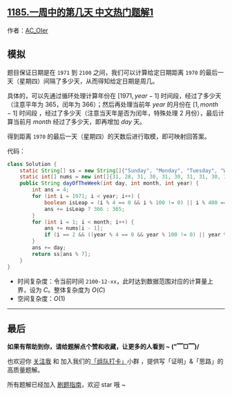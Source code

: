 ## [1185.一周中的第几天 中文热门题解1](https://leetcode.cn/problems/day-of-the-week/solutions/100000/gong-shui-san-xie-jian-dan-ri-qi-tong-ji-czt6)

作者：[AC_OIer](https://leetcode.cn/u/AC_OIer)
## 模拟

题目保证日期是在 `1971` 到 `2100` 之间，我们可以计算给定日期距离 `1970` 的最后一天（星期四）间隔了多少天，从而得知给定日期是周几。

具体的，可以先通过循环处理计算年份在 $[1971, year - 1]$ 时间段，经过了多少天（注意平年为 $365$，闰年为 $366$）；然后再处理当前年 $year$ 的月份在 $[1, month - 1]$ 时间段 ，经过了多少天（注意当天年是否为闰年，特殊处理 $2$ 月份），最后计算当前月 $month$ 经过了多少天，即再增加 $day$ 天。

得到距离 `1970` 的最后一天（星期四）的天数后进行取模，即可映射回答案。
 
代码：
```Java []
class Solution {
    static String[] ss = new String[]{"Sunday", "Monday", "Tuesday", "Wednesday", "Thursday", "Friday", "Saturday"};
    static int[] nums = new int[]{31, 28, 31, 30, 31, 30, 31, 31, 30, 31, 30, 31};
    public String dayOfTheWeek(int day, int month, int year) {
        int ans = 4;
        for (int i = 1971; i < year; i++) {
            boolean isLeap = (i % 4 == 0 && i % 100 != 0) || i % 400 == 0;
            ans += isLeap ? 366 : 365;
        }
        for (int i = 1; i < month; i++) {
            ans += nums[i - 1];
            if (i == 2 && ((year % 4 == 0 && year % 100 != 0) || year % 400 == 0)) ans++;
        }
        ans += day;
        return ss[ans % 7];
    }
}
```
* 时间复杂度：令当前时间 `2100-12-xx`，此时达到数据范围对应的计算量上界，设为 $C$。整体复杂度为 $O(C)$
* 空间复杂度：$O(1)$


---

## 最后

**如果有帮助到你，请给题解点个赞和收藏，让更多的人看到 ~ ("▔□▔)/**

也欢迎你 [关注我](https://oscimg.oschina.net/oscnet/up-19688dc1af05cf8bdea43b2a863038ab9e5.png) 和 加入我们的[「组队打卡」](https://leetcode-cn.com/u/ac_oier/)小群 ，提供写「证明」&「思路」的高质量题解。

所有题解已经加入 [刷题指南](https://github.com/SharingSource/LogicStack-LeetCode/wiki)，欢迎 star 哦 ~ 